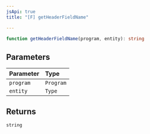 ```yaml
---
jsApi: true
title: "[F] getHeaderFieldName"

---
```

```ts
function getHeaderFieldName(program, entity): string
```

## Parameters

| Parameter | Type |
| :------ | :------ |
| `program` | `Program` |
| `entity` | `Type` |

## Returns

`string`
